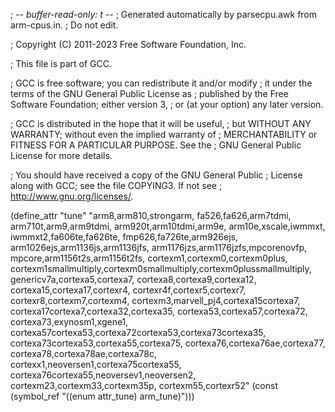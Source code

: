 ; -*- buffer-read-only: t -*-
; Generated automatically by parsecpu.awk from arm-cpus.in.
; Do not edit.

; Copyright (C) 2011-2023 Free Software Foundation, Inc.

; This file is part of GCC.

; GCC is free software; you can redistribute it and/or modify
; it under the terms of the GNU General Public License as
; published by the Free Software Foundation; either version 3,
; or (at your option) any later version.

; GCC is distributed in the hope that it will be useful,
; but WITHOUT ANY WARRANTY; without even the implied warranty of
; MERCHANTABILITY or FITNESS FOR A PARTICULAR PURPOSE.  See the
; GNU General Public License for more details.

; You should have received a copy of the GNU General Public
; License along with GCC; see the file COPYING3.  If not see
; <http://www.gnu.org/licenses/>.

(define_attr "tune"
	"arm8,arm810,strongarm,
	fa526,fa626,arm7tdmi,
	arm710t,arm9,arm9tdmi,
	arm920t,arm10tdmi,arm9e,
	arm10e,xscale,iwmmxt,
	iwmmxt2,fa606te,fa626te,
	fmp626,fa726te,arm926ejs,
	arm1026ejs,arm1136js,arm1136jfs,
	arm1176jzs,arm1176jzfs,mpcorenovfp,
	mpcore,arm1156t2s,arm1156t2fs,
	cortexm1,cortexm0,cortexm0plus,
	cortexm1smallmultiply,cortexm0smallmultiply,cortexm0plussmallmultiply,
	genericv7a,cortexa5,cortexa7,
	cortexa8,cortexa9,cortexa12,
	cortexa15,cortexa17,cortexr4,
	cortexr4f,cortexr5,cortexr7,
	cortexr8,cortexm7,cortexm4,
	cortexm3,marvell_pj4,cortexa15cortexa7,
	cortexa17cortexa7,cortexa32,cortexa35,
	cortexa53,cortexa57,cortexa72,
	cortexa73,exynosm1,xgene1,
	cortexa57cortexa53,cortexa72cortexa53,cortexa73cortexa35,
	cortexa73cortexa53,cortexa55,cortexa75,
	cortexa76,cortexa76ae,cortexa77,
	cortexa78,cortexa78ae,cortexa78c,
	cortexx1,neoversen1,cortexa75cortexa55,
	cortexa76cortexa55,neoversev1,neoversen2,
	cortexm23,cortexm33,cortexm35p,
	cortexm55,cortexr52"
	(const (symbol_ref "((enum attr_tune) arm_tune)")))
